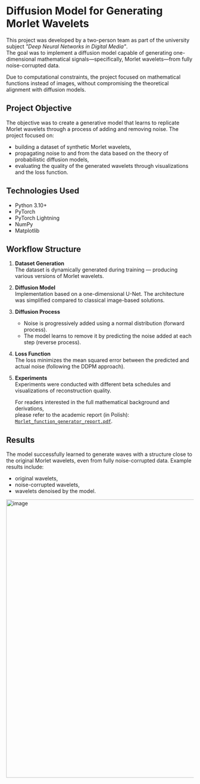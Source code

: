 # Diffusion Model for Generating Morlet Wavelets

This project was developed by a two-person team as part of the university subject *"Deep Neural Networks in Digital Media"*.  
The goal was to implement a diffusion model capable of generating one-dimensional mathematical signals—specifically, Morlet wavelets—from fully noise-corrupted data.

Due to computational constraints, the project focused on mathematical functions instead of images, without compromising the theoretical alignment with diffusion models.

## Project Objective

The objective was to create a generative model that learns to replicate Morlet wavelets through a process of adding and removing noise. The project focused on:

- building a dataset of synthetic Morlet wavelets,
- propagating noise to and from the data based on the theory of probabilistic diffusion models,
- evaluating the quality of the generated wavelets through visualizations and the loss function.

## Technologies Used

- Python 3.10+
- PyTorch
- PyTorch Lightning
- NumPy
- Matplotlib

## Workflow Structure

1. **Dataset Generation**  
   The dataset is dynamically generated during training — producing various versions of Morlet wavelets.

2. **Diffusion Model**  
   Implementation based on a one-dimensional U-Net. The architecture was simplified compared to classical image-based solutions.

3. **Diffusion Process**  
   - Noise is progressively added using a normal distribution (forward process).  
   - The model learns to remove it by predicting the noise added at each step (reverse process).

4. **Loss Function**  
   The loss minimizes the mean squared error between the predicted and actual noise (following the DDPM approach).

5. **Experiments**  
   Experiments were conducted with different beta schedules and visualizations of reconstruction quality.

   For readers interested in the full mathematical background and derivations,  
   please refer to the academic report (in Polish): [`Morlet_function_generator_report.pdf`](Morlet_function_generator_report.pdf).


## Results

The model successfully learned to generate waves with a structure close to the original Morlet wavelets, even from fully noise-corrupted data. Example results include:

- original wavelets,
- noise-corrupted wavelets,
- wavelets denoised by the model.

<img width="749" height="748" alt="image" src="https://github.com/user-attachments/assets/4106f482-7267-4f13-968c-c6e2fbc72851" />

